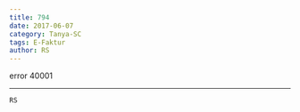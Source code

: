 ```yaml
---
title: 794
date: 2017-06-07
category: Tanya-SC
tags: E-Faktur
author: RS
---
```


error 40001

---



`RS`
